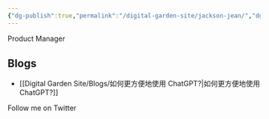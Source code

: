 ```yaml
---
{"dg-publish":true,"permalink":"/digital-garden-site/jackson-jean/","dgPassFrontmatter":true}
---
```


Product Manager

## Blogs
- [[Digital Garden Site/Blogs/如何更方便地使用 ChatGPT?\|如何更方便地使用 ChatGPT?]]



Follow me on Twitter